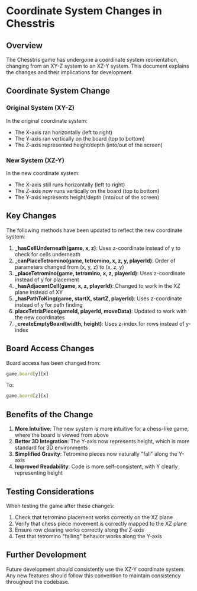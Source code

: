 # Coordinate System Changes in Chesstris

## Overview

The Chesstris game has undergone a coordinate system reorientation, changing from an XY-Z system to an XZ-Y system. 
This document explains the changes and their implications for development.

## Coordinate System Change

### Original System (XY-Z)

In the original coordinate system:
- The X-axis ran horizontally (left to right)
- The Y-axis ran vertically on the board (top to bottom)
- The Z-axis represented height/depth (into/out of the screen)

### New System (XZ-Y)

In the new coordinate system:
- The X-axis still runs horizontally (left to right)
- The Z-axis now runs vertically on the board (top to bottom)
- The Y-axis represents height/depth (into/out of the screen)

## Key Changes

The following methods have been updated to reflect the new coordinate system:

1. **_hasCellUnderneath(game, x, z)**: Uses z-coordinate instead of y to check for cells underneath
2. **_canPlaceTetromino(game, tetromino, x, z, y, playerId)**: Order of parameters changed from (x, y, z) to (x, z, y)
3. **_placeTetromino(game, tetromino, x, z, playerId)**: Uses z-coordinate instead of y for placement
4. **_hasAdjacentCell(game, x, z, playerId)**: Changed to work in the XZ plane instead of XY
5. **_hasPathToKing(game, startX, startZ, playerId)**: Uses z-coordinate instead of y for path finding
6. **placeTetrisPiece(gameId, playerId, moveData)**: Updated to work with the new coordinates
7. **_createEmptyBoard(width, height)**: Uses z-index for rows instead of y-index

## Board Access Changes

Board access has been changed from:
```javascript
game.board[y][x]
```

To:
```javascript
game.board[z][x]
```

## Benefits of the Change

1. **More Intuitive**: The new system is more intuitive for a chess-like game, where the board is viewed from above
2. **Better 3D Integration**: The Y-axis now represents height, which is more standard for 3D environments
3. **Simplified Gravity**: Tetromino pieces now naturally "fall" along the Y-axis
4. **Improved Readability**: Code is more self-consistent, with Y clearly representing height

## Testing Considerations

When testing the game after these changes:
1. Check that tetromino placement works correctly on the XZ plane
2. Verify that chess piece movement is correctly mapped to the XZ plane
3. Ensure row clearing works correctly along the Z-axis
4. Test that tetromino "falling" behavior works along the Y-axis

## Further Development

Future development should consistently use the XZ-Y coordinate system. Any new features should follow this convention to maintain consistency throughout the codebase. 